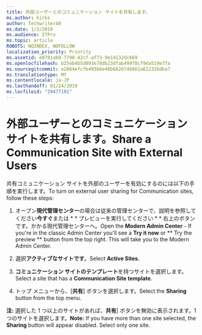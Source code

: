 ```yaml
---
title: 外部ユーザーとのコミュニケーション サイトを共有します。
ms.author: kirks
author: Techwriter40
ms.date: 1/3/2019
ms.audience: ITPro
ms.topic: article
ROBOTS: NOINDEX, NOFOLLOW
localization_priority: Priority
ms.assetid: e0701ab9-7798-42cf-af73-9e14132dc669
ms.openlocfilehash: b25eb4b5d093e78db23dfab499f0cf9da519e7fa
ms.sourcegitcommit: e2864efcfb493b6e46b662b746661a61232bdba7
ms.translationtype: MT
ms.contentlocale: ja-JP
ms.lasthandoff: 01/24/2019
ms.locfileid: "29477191"
---
```

# <a name="share-a-communication-site-with-external-users"></a><span data-ttu-id="7c165-102">外部ユーザーとのコミュニケーション サイトを共有します。</span><span class="sxs-lookup"><span data-stu-id="7c165-102">Share a Communication Site with External Users</span></span>

<span data-ttu-id="7c165-103">共有コミュニケーション サイトを外部のユーザーを有効にするのには以下の手順を実行します。</span><span class="sxs-lookup"><span data-stu-id="7c165-103">To turn on external user sharing for Communication sites, follow these steps:</span></span> 
  
1. <span data-ttu-id="7c165-p101">オープン**現代管理センター**の場合は従来の管理センターで、説明を参照してください**今すぐ**または \* \* プレビューを実行してください \* \* 右上のボタンです。かかる現代管理センターへ。</span><span class="sxs-lookup"><span data-stu-id="7c165-p101">Open the **Modern Admin Center** - If you're in the classic Admin Center you'll see a **Try it now** or \*\* Try the preview \*\* button from the top right. This will take you to the Modern Admin Center.</span></span> 
  
2. <span data-ttu-id="7c165-106">選択**アクティブなサイトです**。</span><span class="sxs-lookup"><span data-stu-id="7c165-106">Select **Active Sites.**</span></span>
  
3. <span data-ttu-id="7c165-107">**コミュニケーション サイトのテンプレート**を持つサイトを選択します。</span><span class="sxs-lookup"><span data-stu-id="7c165-107">Select a site that has a **Communication Site template**.</span></span> 
  
4. <span data-ttu-id="7c165-108">トップ メニューから、[**共有**] ボタンを選択します。</span><span class="sxs-lookup"><span data-stu-id="7c165-108">Select the **Sharing** button from the top menu.</span></span> 
  
 <span data-ttu-id="7c165-p102">**注:** 選択した 1 つ以上のサイトがあれば、**共有**] ボタンを無効に表示されます。1 つのサイトを選択します。</span><span class="sxs-lookup"><span data-stu-id="7c165-p102">**Note:** If you have more than one site selected, the **Sharing** button will appear disabled. Select only one site.</span></span> 
  

